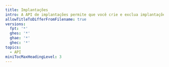 ```yaml
---
title: Implantações
intro: A API de implantações permite que você crie e exclua implantações e ambientes de implantação.
allowTitleToDifferFromFilename: true
versions:
  fpt: '*'
  ghes: '*'
  ghae: '*'
  ghec: '*'
topics:
  - API
miniTocMaxHeadingLevel: 3
---
```


<!--
  Operations are automatically generated. Markdown for this page is located in data/reusables/rest-reference/deployments
-->
